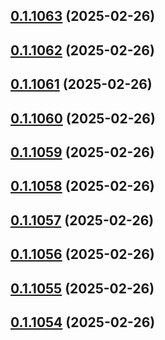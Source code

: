 ## [0.1.1063](https://github.com/binary-braids/terraform-oracle/compare/v0.1.1062...v0.1.1063) (2025-02-26)



## [0.1.1062](https://github.com/binary-braids/terraform-oracle/compare/v0.1.1061...v0.1.1062) (2025-02-26)



## [0.1.1061](https://github.com/binary-braids/terraform-oracle/compare/v0.1.1060...v0.1.1061) (2025-02-26)



## [0.1.1060](https://github.com/binary-braids/terraform-oracle/compare/v0.1.1059...v0.1.1060) (2025-02-26)



## [0.1.1059](https://github.com/binary-braids/terraform-oracle/compare/v0.1.1058...v0.1.1059) (2025-02-26)



## [0.1.1058](https://github.com/binary-braids/terraform-oracle/compare/v0.1.1057...v0.1.1058) (2025-02-26)



## [0.1.1057](https://github.com/binary-braids/terraform-oracle/compare/v0.1.1056...v0.1.1057) (2025-02-26)



## [0.1.1056](https://github.com/binary-braids/terraform-oracle/compare/v0.1.1055...v0.1.1056) (2025-02-26)



## [0.1.1055](https://github.com/binary-braids/terraform-oracle/compare/v0.1.1054...v0.1.1055) (2025-02-26)



## [0.1.1054](https://github.com/binary-braids/terraform-oracle/compare/v0.1.1053...v0.1.1054) (2025-02-26)



